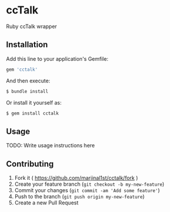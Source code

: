 # ccTalk

Ruby ccTalk wrapper

## Installation

Add this line to your application's Gemfile:

```ruby
gem 'cctalk'
```

And then execute:

```bash
$ bundle install
```

Or install it yourself as:

```bash
$ gem install cctalk
```

## Usage

TODO: Write usage instructions here

## Contributing

1. Fork it ( https://github.com/marjinal1st/cctalk/fork )
2. Create your feature branch (`git checkout -b my-new-feature`)
3. Commit your changes (`git commit -am 'Add some feature'`)
4. Push to the branch (`git push origin my-new-feature`)
5. Create a new Pull Request
